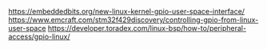 https://embeddedbits.org/new-linux-kernel-gpio-user-space-interface/
https://www.emcraft.com/stm32f429discovery/controlling-gpio-from-linux-user-space
https://developer.toradex.com/linux-bsp/how-to/peripheral-access/gpio-linux/